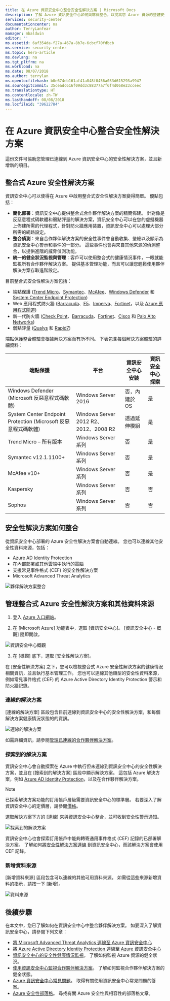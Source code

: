 ```yaml
---
title: 在 Azure 資訊安全中心整合安全性解決方案 | Microsoft Docs
description: 了解 Azure 資訊安全中心如何與夥伴整合，以提高您 Azure 資源的整體安全性。
services: security-center
documentationcenter: na
author: TerryLanfear
manager: mbaldwin
editor: ''
ms.assetid: 6af354da-f27a-467a-8b7e-6cbcf70fdbcb
ms.service: security-center
ms.topic: hero-article
ms.devlang: na
ms.tgt_pltfrm: na
ms.workload: na
ms.date: 08/07/2018
ms.author: terrylan
ms.openlocfilehash: b0e674eb161af41a848f0456a033d615293a9947
ms.sourcegitcommit: 35ceadc616f09dd3c88377a7f6f4d068e23cceec
ms.translationtype: HT
ms.contentlocale: zh-TW
ms.lasthandoff: 08/08/2018
ms.locfileid: "39622784"
---
```

# <a name="integrate-security-solutions-in-azure-security-center"></a>在 Azure 資訊安全中心整合安全性解決方案
這份文件可協助您管理已連線到 Azure 資訊安全中心的安全性解決方案，並且新增新的項目。

## <a name="integrated-azure-security-solutions"></a>整合式 Azure 安全性解決方案
資訊安全中心可以使得在 Azure 中啟用整合式安全性解決方案變得簡單。 優點包括：

- 
  **簡化部署**：資訊安全中心提供整合式合作夥伴解決方案的精簡佈建。 針對像是反惡意程式碼軟體和弱點評量的解決方案，資訊安全中心可以在您的虛擬機器上佈建所需的代理程式，針對防火牆應用裝置，資訊安全中心可以處理大部分所需的網路設定。
- **整合偵測**：來自合作夥伴解決方案的安全性事件會自動收集、彙總以及顯示為資訊安全中心警示和事件的一部分。 這些事件也會與來自其他來源的偵測整合，以提供進階的威脅偵測功能。
- **統一的健全狀況監視與管理**：客戶可以使用整合式的健康情況事件，一眼就能監視所有合作夥伴解決方案。 提供基本管理功能，而且可以讓您輕鬆使用夥伴解決方案存取進階設定。

目前整合式安全性解決方案包括：

- 端點保護 ([Trend Micro](https://help.deepsecurity.trendmicro.com/azure-marketplace-getting-started-with-deep-security.html)、[Symantec](https://www.symantec.com/products)、[McAfee](https://www.mcafee.com/us/products.aspx)、[Windows Defender](https://www.microsoft.com/windows/comprehensive-security) 和 [System Center Endpoint Protection](https://docs.microsoft.com/sccm/protect/deploy-use/endpoint-protection))
- Web 應用程式防火牆 ([Barracuda](https://www.barracuda.com/products/webapplicationfirewall)、[F5](https://support.f5.com/kb/en-us/products/big-ip_asm/manuals/product/bigip-ve-web-application-firewall-microsoft-azure-12-0-0.html)、[Imperva](https://www.imperva.com/Products/WebApplicationFirewall-WAF)、[Fortinet](https://www.fortinet.com/products.html)，以及 [Azure 應用程式閘道](https://azure.microsoft.com/blog/azure-web-application-firewall-waf-generally-available/))
- 新一代防火牆 ([Check Point](https://www.checkpoint.com/products/vsec-microsoft-azure/)、[Barracuda](https://campus.barracuda.com/product/nextgenfirewallf/article/NGF/AzureDeployment/)、[Fortinet](http://docs.fortinet.com/d/fortigate-fortios-handbook-the-complete-guide-to-fortios-5.2)、[Cisco](http://www.cisco.com/c/en/us/td/docs/security/firepower/quick_start/azure/ftdv-azure-qsg.html) 和 [Palo Alto Networks](https://www.paloaltonetworks.com/products))
- 弱點評量 ([Qualys](https://www.qualys.com/public-clouds/microsoft-azure/) 和 [Rapid7](https://www.rapid7.com/products/insightvm/))

端點保護整合體驗會根據解決方案而有所不同。 下表包含每個解決方案體驗的詳細資料：

| 端點保護               | 平台                             | 資訊安全中心安裝 | 資訊安全中心探索 |
|-----------------------------------|---------------------------------------|------------------------------|---------------------------|
| Windows Defender (Microsoft 反惡意程式碼軟體)                  | Windows Server 2016                   | 否，內建於 OS           | 是                       |
| System Center Endpoint Protection (Microsoft 反惡意程式碼軟體) | Windows Server 2012 R2、2012、2008 R2 | 透過延伸模組                | 是                       |
| Trend Micro – 所有版本         | Windows Server 系列                 | 否                           | 是                       |
| Symantec v12.1.1100+              | Windows Server 系列                 | 否                           | 是                       |
| McAfee v10+                       | Windows Server 系列                 | 否                           | 是                       |
| Kaspersky                         | Windows Server 系列                 | 否                           | 否                        |
| Sophos                            | Windows Server 系列                 | 否                           | 否                        |



## <a name="how-security-solutions-are-integrated"></a>安全性解決方案如何整合
從資訊安全中心部署的 Azure 安全性解決方案會自動連線。 您也可以連線其他安全性資料來源，包括：

- Azure AD Identity Protection
- 在內部部署或其他雲端中執行的電腦
- 支援常見事件格式 (CEF) 的安全性解決方案
- Microsoft Advanced Threat Analytics

![夥伴解決方案整合](./media/security-center-partner-integration/security-center-partner-integration-fig8.png)

## <a name="manage-integrated-azure-security-solutions-and-other-data-sources"></a>管理整合式 Azure 安全性解決方案和其他資料來源

1. 登入 [Azure 入口網站](https://azure.microsoft.com/features/azure-portal/)。

2. 在 [Microsoft Azure] 功能表中，選取 [資訊安全中心]。 [資訊安全中心 - 概觀] 隨即開啟。

  ![資訊安全中心概觀](./media/security-center-partner-integration/overview.png)

3. 在 [概觀] 底下，選取 [安全性解決方案]。

在 [安全性解決方案] 之下，您可以檢視整合式 Azure 安全性解決方案的健康情況相關資訊，並且執行基本管理工作。 您也可以連線其他類型的安全性資料來源，例如常見事件格式 (CEF) 的 Azure Active Directory Identity Protection 警示和防火牆記錄。

### <a name="connected-solutions"></a>連線的解決方案

[連線的解決方案] 區段包含目前連線到資訊安全中心的安全性解決方案，和每個解決方案健康情況狀態的的資訊。  

![連線的解決方案](./media/security-center-partner-integration/security-center-partner-integration-fig4.png)

如需詳細資訊，請參閱[管理已連線的合作夥伴解決方案](security-center-partner-solutions.md)。

### <a name="discovered-solutions"></a>探索到的解決方案

資訊安全中心會自動探索在 Azure 中執行但未連線到資訊安全中心的安全性解決方案，並且在 [搜索到的解決方案] 區段中顯示解決方案。 這包括 Azure 解決方案，例如 [Azure AD Identity Protection](https://docs.microsoft.com/azure/active-directory/active-directory-identityprotection)，以及在合作夥伴解決方案。

> [!NOTE]
> 已探索解決方案功能的訂用帳戶層級需要資訊安全中心的標準層。 若要深入了解資訊安全中心的定價層，請參閱[價格](security-center-pricing.md)。
>
>

選取解決方案下方的 [連線] 來與資訊安全中心整合，並可收到安全性警示通知。

![探索到的解決方案](./media/security-center-partner-integration/security-center-partner-integration-fig5.png)

資訊安全中心也會探索訂用帳戶中能夠轉寄通用事件格式 (CEF) 記錄的已部署解決方案。 了解如何[將安全性解決方案連線](quick-security-solutions.md) 到資訊安全中心，而該解決方案會使用 CEF 記錄。

### <a name="add-data-sources"></a>新增資料來源

[新增資料來源] 區段包含可以連線的其他可用資料來源。 如需從這些來源新增資料的指示，請按一下 [新增]。

![資料來源](./media/security-center-partner-integration/security-center-partner-integration-fig7.png)


## <a name="next-steps"></a>後續步驟

在本文中，您已了解如何在資訊安全中心中整合夥伴解決方案。 如要深入了解資訊安全中心，請參閱下列文章：

* [將 Microsoft Advanced Threat Analytics 連線至 Azure 資訊安全中心](security-center-ata-integration.md)
* [將 Azure Active Directory Identity Protection 連線至 Azure 資訊安全中心](security-center-aadip-integration.md)
* [資訊安全中心的安全性健康情況監視](security-center-monitoring.md)。 了解如何監視 Azure 資源的健全狀況。
* [使用資訊安全中心監視合作夥伴解決方案](security-center-partner-solutions.md)。 了解如何監視合作夥伴解決方案的健全狀態。
* [Azure 資訊安全中心常見問題](security-center-faq.md)。 取得有關使用資訊安全中心常見問題的答案。
* [Azure 安全性部落格](http://blogs.msdn.com/b/azuresecurity/)。 尋找有關 Azure 安全性與相容性的部落格文章。
